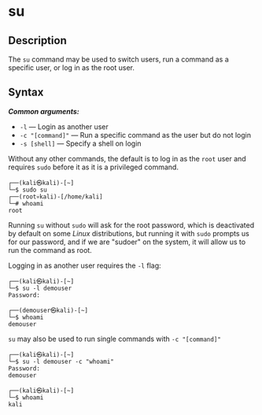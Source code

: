 # su
## Description
The `su` command may be used to switch users, run a command as a specific user, or log in as the root user. 

## Syntax

***Common arguments:***
- `-l` &mdash; Login as another user 
- `-c "[command]"` &mdash; Run a specific command as the user but do not login 
- `-s [shell]` &mdash; Specify a shell on login

Without any other commands, the default is to log in as the `root` user and requires `sudo` before it as it is a privileged command. 

```
┌──(kali㉿kali)-[~]
└─$ sudo su                                                                      
┌──(root💀kali)-[/home/kali]
└─# whoami
root
```

Running `su` without `sudo` will ask for the root password, which is deactivated by default on some *Linux* distributions, but running it with `sudo` prompts us for our password, and if we are "sudoer" on the system, it will allow us to run the command as root. 

Logging in as another user requires the `-l` flag:

```
┌──(kali㉿kali)-[~]
└─$ su -l demouser
Password: 

┌──(demouser㉿kali)-[~]
└─$ whoami
demouser
```

`su` may also be used to run single commands with `-c "[command]"`

```
┌──(kali㉿kali)-[~]
└─$ su -l demouser -c "whoami"
Password: 
demouser
                                                                                     
┌──(kali㉿kali)-[~]
└─$ whoami
kali
```